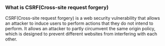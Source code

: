 ### What is CSRF(Cross-site request forgery)

CSRF(Cross-site request forgery) is a web security vulnerability that allows an attacker to induce users to perform actions that they do not intend to perform. It allows an attacker to partly circumvent the same origin policy, which is designed to prevent different websites from interfering with each other.

